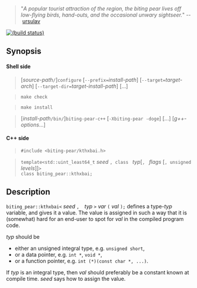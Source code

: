 > "*A popular tourist attraction of the region, the biting pear lives off low-flying birds, hand-outs, and the occasional unwary sightseer.*" --&nbsp;[ursulav](http://ursulav.deviantart.com/art/The-Biting-Pear-of-Salamanca-29677500)

[![(build status)](https://travis-ci.org/tkchia/biting-pear.svg?branch=master)](https://travis-ci.org/tkchia/biting-pear)

## Synopsis

#### Shell side

> [*source-path*`/`]`configure` [`--prefix=`*install-path*] [`--target=`*target-arch*] [`--target-dir=`*target-install-path*] [...]

> `make check`

> `make install`

> [*install-path*`/bin/`]`biting-pear-c++` [`-Xbiting-pear -doge`] [...] [*g++-options*...]

#### C++ side

> `#include <biting-pear/kthxbai.h>`

> `template<std::uint_least64_t` *seed* `, class ` *typ*[`, ` *flags* [`, unsigned ` *levels*]]`>`<br>`class biting_pear::kthxbai;`

## Description

`biting_pear::kthxbai<` *seed* `,  `*typ* `>` *var* `(` *val* `);` defines a type-*typ* variable, and gives it a value. The value is assigned in such a way that it is (somewhat) hard for an end-user to spot for *val* in the compiled program code.

*typ* should be

- either an unsigned integral type, e.g. `unsigned short`,
- or a data pointer, e.g. `int *`, `void *`,
- or a function pointer, e.g. `int (*)(const char *, ...)`.

If *typ* is an integral type, then *val* should preferably be a constant known at compile time. *seed* says how to assign the value.
